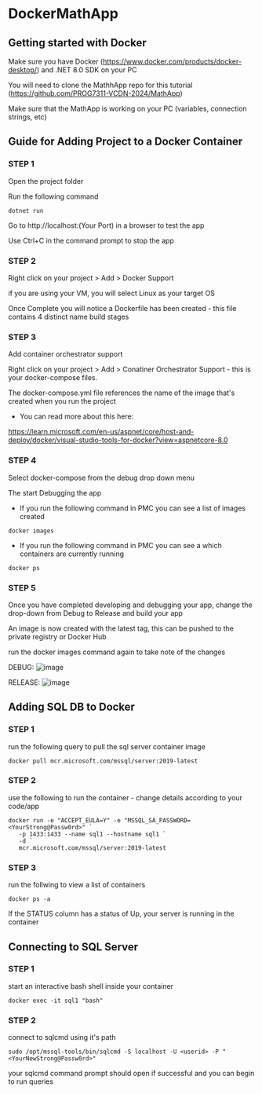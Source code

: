 # DockerMathApp
## Getting started with Docker
Make sure you have Docker (https://www.docker.com/products/docker-desktop/) and .NET 8.0 SDK on your PC

You will need to clone the MathhApp repo for this tutorial (https://github.com/PROG7311-VCDN-2024/MathApp)

Make sure that the MathApp is working on your PC (variables, connection strings, etc)

## Guide for Adding Project to a Docker Container
### STEP 1 
Open the project folder 

Run the following command 
```
dotnet run
```
Go to http://localhost:(Your Port) in a browser to test the app

Use Ctrl+C in the command prompt to stop the app
### STEP 2
Right click on your project > Add > Docker Support

if you are using your VM, you will select Linux as your target OS

Once Complete you will notice a Dockerfile has been created - this file contains 4 distinct name build stages
### STEP 3 
Add container orchestrator support 

Right click on your project > Add > Conatiner Orchestrator Support - this is your docker-compose files.

The docker-compose.yml file references the name of the image that's created when you run the project

* You can read more about this here:
  
https://learn.microsoft.com/en-us/aspnet/core/host-and-deploy/docker/visual-studio-tools-for-docker?view=aspnetcore-8.0
### STEP 4  
Select docker-compose from the debug drop down menu 

The start Debugging the app

* If you run the following command in PMC you can see a list of images created
```
docker images 
```
* If you run the following command in PMC you can see a which containers are currently running
```
docker ps
```
### STEP 5
Once you have completed developing and debugging your app, change the drop-down from Debug to Release and build your app

An image is now created with the latest tag, this can be pushed to the private registry or Docker Hub

run the docker images command again to take note of the changes 

DEBUG: 
![image](https://github.com/PROG7311-VCDN-2024/DockerMathApp/assets/102237289/ad294aa5-333a-4177-ac37-b1241a0579f6)

RELEASE:
![image](https://github.com/PROG7311-VCDN-2024/DockerMathApp/assets/102237289/3f215481-e144-4103-a129-d19678d580e4)

## Adding SQL DB to Docker
### STEP 1 
run the following query to pull the sql server container image 
```
docker pull mcr.microsoft.com/mssql/server:2019-latest
```
### STEP 2
use the following to run the container - change details according to your code/app
```
docker run -e "ACCEPT_EULA=Y" -e "MSSQL_SA_PASSWORD=<YourStrong@Passw0rd>" `
   -p 1433:1433 --name sql1 --hostname sql1 `
   -d `
   mcr.microsoft.com/mssql/server:2019-latest
```

### STEP 3
run the follwing to view a list of containers 
```
docker ps -a
```
If the STATUS column has a status of Up, your server is running in the container
## Connecting to SQL Server
### STEP 1
start an interactive bash shell inside your container
```
docker exec -it sql1 "bash"
```
### STEP 2 
connect to sqlcmd using it's path
```
sudo /opt/mssql-tools/bin/sqlcmd -S localhost -U <userid> -P "<YourNewStrong@Passw0rd>"
```
your sqlcmd command prompt should open if successful and you can begin to run queries 


